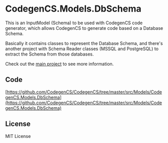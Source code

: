 # CodegenCS.Models.DbSchema

This is an InputModel (Schema) to be used with CodegenCS code generator, which allows CodegenCS to generate code based on a Database Schema. 

Basically it contains classes to represent the Database Schema, and there's another project with Schema Reader classes (MSSQL and PostgreSQL) to extract the Schema from those databases. 

Check out the [main project](https://github.com/CodegenCS/CodegenCS) to see more information.

## Code
[https://github.com/CodegenCS/CodegenCS/tree/master/src/Models/CodegenCS.Models.DbSchema](https://github.com/CodegenCS/CodegenCS/tree/master/src/Models/CodegenCS.Models.DbSchema)

## License
MIT License
